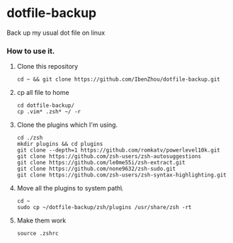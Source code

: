 # dotfile-backup
Back up my usual dot file on linux

### How to use it.
1. Clone this repository
    ```
    cd ~ && git clone https://github.com/IbenZhou/dotfile-backup.git
    ````
3. cp all file to home
    ```
    cd dotfile-backup/
    cp .vim* .zsh* ~/ -r
    ```
4. Clone the plugins which I'm using.
   ```
   cd ./zsh
   mkdir plugins && cd plugins
   git clone --depth=1 https://github.com/romkatv/powerlevel10k.git
   git clone https://github.com/zsh-users/zsh-autosuggestions
   git clone https://github.com/le0me55i/zsh-extract.git
   git clone https://github.com/none9632/zsh-sudo.git
   git clone https://github.com/zsh-users/zsh-syntax-highlighting.git
   ```
5. Move all the plugins to system path\
    ```
    cd ~
    sudo cp ~/dotfile-backup/zsh/plugins /usr/share/zsh -rt
    ```
6. Make them work
    ```
    source .zshrc
    ```
